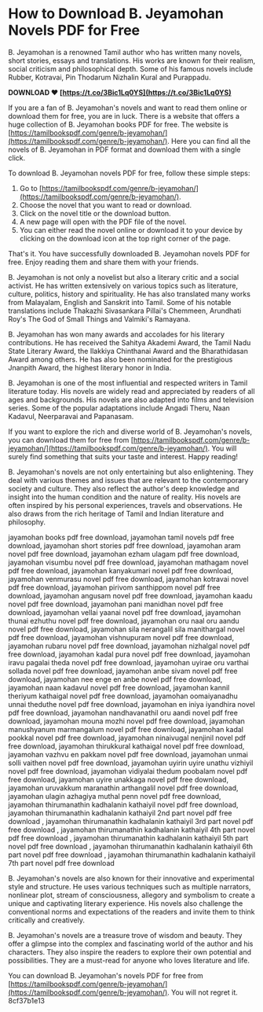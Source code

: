 # How to Download B. Jeyamohan Novels PDF for Free
 
B. Jeyamohan is a renowned Tamil author who has written many novels, short stories, essays and translations. His works are known for their realism, social criticism and philosophical depth. Some of his famous novels include Rubber, Kotravai, Pin Thodarum Nizhalin Kural and Purappadu.
 
**DOWNLOAD ❤ [https://t.co/3Bic1Lq0YS](https://t.co/3Bic1Lq0YS)**


 
If you are a fan of B. Jeyamohan's novels and want to read them online or download them for free, you are in luck. There is a website that offers a huge collection of B. Jeyamohan books PDF for free. The website is [https://tamilbookspdf.com/genre/b-jeyamohan/](https://tamilbookspdf.com/genre/b-jeyamohan/). Here you can find all the novels of B. Jeyamohan in PDF format and download them with a single click.
 
To download B. Jeyamohan novels PDF for free, follow these simple steps:
 
1. Go to [https://tamilbookspdf.com/genre/b-jeyamohan/](https://tamilbookspdf.com/genre/b-jeyamohan/).
2. Choose the novel that you want to read or download.
3. Click on the novel title or the download button.
4. A new page will open with the PDF file of the novel.
5. You can either read the novel online or download it to your device by clicking on the download icon at the top right corner of the page.

That's it. You have successfully downloaded B. Jeyamohan novels PDF for free. Enjoy reading them and share them with your friends.

B. Jeyamohan is not only a novelist but also a literary critic and a social activist. He has written extensively on various topics such as literature, culture, politics, history and spirituality. He has also translated many works from Malayalam, English and Sanskrit into Tamil. Some of his notable translations include Thakazhi Sivasankara Pillai's Chemmeen, Arundhati Roy's The God of Small Things and Valmiki's Ramayana.
 
B. Jeyamohan has won many awards and accolades for his literary contributions. He has received the Sahitya Akademi Award, the Tamil Nadu State Literary Award, the Ilakkiya Chinthanai Award and the Bharathidasan Award among others. He has also been nominated for the prestigious Jnanpith Award, the highest literary honor in India.
 
B. Jeyamohan is one of the most influential and respected writers in Tamil literature today. His novels are widely read and appreciated by readers of all ages and backgrounds. His novels are also adapted into films and television series. Some of the popular adaptations include Angadi Theru, Naan Kadavul, Neerparavai and Papanasam.
 
If you want to explore the rich and diverse world of B. Jeyamohan's novels, you can download them for free from [https://tamilbookspdf.com/genre/b-jeyamohan/](https://tamilbookspdf.com/genre/b-jeyamohan/). You will surely find something that suits your taste and interest. Happy reading!

B. Jeyamohan's novels are not only entertaining but also enlightening. They deal with various themes and issues that are relevant to the contemporary society and culture. They also reflect the author's deep knowledge and insight into the human condition and the nature of reality. His novels are often inspired by his personal experiences, travels and observations. He also draws from the rich heritage of Tamil and Indian literature and philosophy.
 
jayamohan books pdf free download,  jayamohan tamil novels pdf free download,  jayamohan short stories pdf free download,  jayamohan aram novel pdf free download,  jayamohan ezham ulagam pdf free download,  jayamohan visumbu novel pdf free download,  jayamohan mathagam novel pdf free download,  jayamohan kanyakumari novel pdf free download,  jayamohan venmurasu novel pdf free download,  jayamohan kotravai novel pdf free download,  jayamohan pirivom santhippom novel pdf free download,  jayamohan angusam novel pdf free download,  jayamohan kaadu novel pdf free download,  jayamohan pani manidhan novel pdf free download,  jayamohan vellai yaanai novel pdf free download,  jayamohan thunai ezhuthu novel pdf free download,  jayamohan oru naal oru aandu novel pdf free download,  jayamohan sila nerangalil sila manithargal novel pdf free download,  jayamohan vishnupuram novel pdf free download,  jayamohan rubaru novel pdf free download,  jayamohan nizhalgal novel pdf free download,  jayamohan kadal pura novel pdf free download,  jayamohan iravu pagalai theda novel pdf free download,  jayamohan uyirae oru varthai sollada novel pdf free download,  jayamohan anbe sivam novel pdf free download,  jayamohan nee enge en anbe novel pdf free download,  jayamohan naan kadavul novel pdf free download,  jayamohan kannil theriyum kathaigal novel pdf free download,  jayamohan oomaiyanadhu unnai theduthe novel pdf free download,  jayamohan en iniya iyandhira novel pdf free download,  jayamohan nandhavanathil oru aandi novel pdf free download,  jayamohan mouna mozhi novel pdf free download,  jayamohan manushyanum marmangalum novel pdf free download,  jayamohan kadal pookkal novel pdf free download,  jayamohan ninaivugal nenjinil novel pdf free download,  jayamohan thirukkural kathaigal novel pdf free download,  jayamohan vazhvu en pakkam novel pdf free download,  jayamohan unmai solli vaithen novel pdf free download,  jayamohan uyirin uyire unathu vizhiyil novel pdf free download,  jayamohan vidiyalai thedum poobalam novel pdf free download,  jayamohan uyire unakkaga novel pdf free download,  jayamohan uruvakkum maranathin arthangalil novel pdf free download,  jayamohan ulagin azhagiya muthal penn novel pdf free download,  jayamohan thirumanathin kadhalanin kathaiyil novel pdf free download,  jayamohan thirumanathin kadhalanin kathaiyil 2nd part novel pdf free download ,  jayamohan thirumanathin kadhalanin kathaiyil 3rd part novel pdf free download ,  jayamohan thirumanathin kadhalanin kathaiyil 4th part novel pdf free download ,  jayamohan thirumanathin kadhalanin kathaiyil 5th part novel pdf free download ,  jayamohan thirumanathin kadhalanin kathaiyil 6th part novel pdf free download ,  jayamohan thirumanathin kadhalanin kathaiyil 7th part novel pdf free download
 
B. Jeyamohan's novels are also known for their innovative and experimental style and structure. He uses various techniques such as multiple narrators, nonlinear plot, stream of consciousness, allegory and symbolism to create a unique and captivating literary experience. His novels also challenge the conventional norms and expectations of the readers and invite them to think critically and creatively.
 
B. Jeyamohan's novels are a treasure trove of wisdom and beauty. They offer a glimpse into the complex and fascinating world of the author and his characters. They also inspire the readers to explore their own potential and possibilities. They are a must-read for anyone who loves literature and life.
 
You can download B. Jeyamohan's novels PDF for free from [https://tamilbookspdf.com/genre/b-jeyamohan/](https://tamilbookspdf.com/genre/b-jeyamohan/). You will not regret it.
 8cf37b1e13
 
